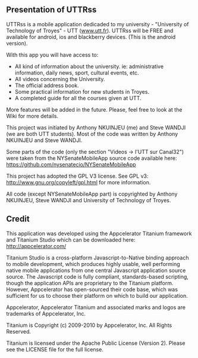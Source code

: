 Presentation of UTTRss
-----------------------

UTTRss is a mobile application dedicaded to my university - "University of Technology of Troyes" - UTT (www.utt.fr).
UTTRss will be FREE and available for android, ios and blackberry devices. (This is the android version).

With this app you will have access to:
- All kind of information about the university. ie: administrative information, daily news, sport, cultural events, etc.
- All videos concerning the University.
- The official address book.
- Some practical information for new students in Troyes.
- A completed guide for all the courses given at UTT.

More features will be added in the future. Please, feel free to look at the Wiki for more details.

This project was initiated by Anthony NKUINJEU (me) and Steve WANDJI (we are both UTT students).
Most of the code was written by Anthony NKUINJEU and Steve WANDJI.

Some parts of the code (only the section "Videos -> l'UTT sur Canal32") were taken from 
the NYSenateMobileApp source code available here: https://github.com/nysenatecio/NYSenateMobileApp

This project has adopted the GPL V3 license.
See GPL v3: http://www.gnu.org/copyleft/gpl.html for more information.

All code (except NYSenateMobileApp part) is copyrighted by 
Anthony NKUINJEU, Steve WANDJI and University of Technology of Troyes. 

Credit
-------

This application was developed using the Appcelerator Titanium framework and Titanium Studio which can 
be downloaded here: http://appcelerator.com/

Titanium Studio is a cross-platform Javascript-to-Native binding approach to mobile development, which produces 
highly usable, well performing native mobile applications from one central Javascript application source source.
The Javascript code is fully compliant, standards-based scripting, though the application APIs are proprietary 
to the Titanium platform. However, Appcelerator has open-sourced their code base, which was sufficient 
for us to choose their platform on which to build our application.

Appcelerator, Appcelerator Titanium and associated marks and logos are 
trademarks of Appcelerator, Inc. 

Titanium is Copyright (c) 2009-2010 by Appcelerator, Inc. All Rights Reserved.

Titanium is licensed under the Apache Public License (Version 2). Please
see the LICENSE file for the full license.

